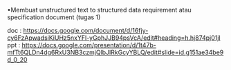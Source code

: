•Membuat unstructured text to structured data requirement atau specification document (tugas 1)

doc : https://docs.google.com/document/d/16fjy-cy6FzApwadsiKiUHz5nxYFl-yGphJJB94psVcA/edit#heading=h.hj874pj01jl
ppt : https://docs.google.com/presentation/d/1t47b-mfTt6QLDn4dg6RxU3NB3czmjQlbJlRkGcyYBLQ/edit#slide=id.g151ae34be9d_0_20